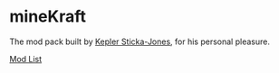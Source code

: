 mineKraft
=========
The mod pack built by [Kepler Sticka-Jones](http://k2b6s9j.com), for his personal pleasure.

[Mod List](https://github.com/k2b6s9j/mineKraft/blob/repo/Documentation/docs/MOD_LIST.markdown)
